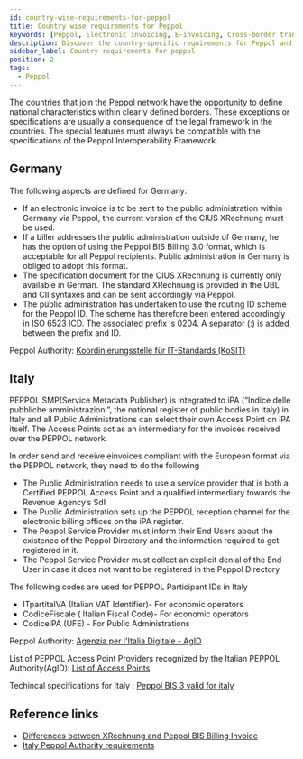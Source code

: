 ```yaml
---
id: country-wise-requirements-for-peppol
title: Country wise requirements for Peppol
keywords: [Peppol, Electronic invoicing, E-invoicing, Cross-border transactions, Procurement, Country-specific requirements, Digitalization, VAT compliance, Tax regulations, Invoice requirements, E-procurement, European Union, Public sector, Business-to-government (B2G), Business-to-business (B2B), Invoice validation, Invoice processing, Supply chain management, Standards-based interoperability]
description: Discover the country-specific requirements for Peppol and stay compliant with our expert-written guide. From invoicing to procurement, we cover everything you need to know to successfully implement Peppol in your business.Stay ahead of the curve with our expert guidance on country-specific Peppol requirements, and streamline your cross-border transactions today.
sidebar_label: Country requirements for peppol
position: 2
tags:
  - Peppol
---
```


The countries that join the Peppol network have the opportunity to define national characteristics within clearly defined borders. These exceptions or specifications are usually a consequence of the legal framework in the countries. The special features must always be compatible with the specifications of the Peppol Interoperability Framework.

## Germany 

The following aspects are defined for Germany:

* If an electronic invoice is to be sent to the public administration within Germany via Peppol, the current version of the CIUS XRechnung must be used.
* If a biller addresses the public administration outside of Germany, he has the option of using the Peppol BIS Billing 3.0 format, which is acceptable for all Peppol recipients. Public administration in Germany is obliged to adopt this format. 
* The specification document for the CIUS XRechnung is currently only available in German. The standard XRechnung is provided in the UBL and CII syntaxes and can be sent accordingly via Peppol.
* The public administration has undertaken to use the routing ID scheme for the Peppol ID. The scheme has therefore been entered accordingly in ISO 6523 ICD. The associated prefix is 0204. A separator (:) is added between the prefix and ID.  

Peppol Authority: [Koordinierungsstelle für IT-Standards (KoSIT)](https://www.xoev.de/)

## Italy

PEPPOL SMP(Service Metadata Publisher) is integrated to iPA (“Indice delle pubbliche amministrazioni”, the national register of public bodies in Italy) in Italy and all Public Administrations can select their own Access Point on iPA itself. The Access Points act as an intermediary for the invoices received over the PEPPOL network. 

In order send and receive einvoices compliant with the European format via the PEPPOL network, they need to do the following
* The Public Administration needs to use a service provider that is both a Certified PEPPOL Access Point and a qualified intermediary towards the Revenue Agency’s SdI
* The Public Administration sets up the PEPPOL reception channel for the electronic billing offices on the iPA register.
* The Peppol Service Provider must inform their End Users about the existence of the Peppol Directory and the information required to get registered in it.
* The Peppol Service Provider must collect an explicit denial of the End User in case it does not want to be registered in the Peppol Directory


The following codes are used for PEPPOL Participant IDs in Italy

* ITpartitaIVA (Italian VAT Identifier)- For economic operators
* CodiceFiscale ( Italian Fiscal Code)- For economic operators
* CodiceIPA (UFE) - For Public Administrations

Peppol Authority: [Agenzia per l'Italia Digitale - AgID ](https://peppol.agid.gov.it/en/) 

List of PEPPOL Access Point Providers recognized by the Italian PEPPOL Authority(AgID): [List of Access Points](https://peppol.agid.gov.it/en/qualification-ap-smp/ap-smp-list/)
 
 Techincal specifications for Italy : [Peppol BIS 3 valid for italy](https://peppol-docs.agid.gov.it/docs/my_index-ENG.jsp)
 

 
 ## Reference links
 * [Differences between XRechnung and  Peppol BIS Billing Invoice](https://xeinkauf.de/app/uploads/2022/11/CIUSse_im_Peppol_Kontext.pdf)
 * [Italy Peppol Authority requirements](https://peppol.org/wp-content/uploads/2022/08/Italy-Peppol-Authority-Specific-Requirements.pdf)

